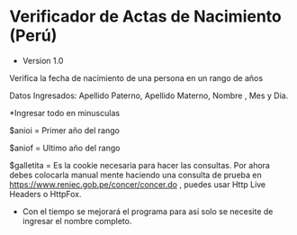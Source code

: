 # Verificador de Actas de Nacimiento (Perú)
- Version 1.0

Verifica la fecha de nacimiento de una persona en un rango de años

Datos Ingresados: Apellido Paterno, Apellido Materno, Nombre , Mes y Dia.

*Ingresar todo en minusculas

$anioi = Primer año del rango

$aniof = Ultimo año del rango

$galletita = Es la cookie necesaria para hacer las consultas. Por ahora debes colocarla manual mente haciendo una consulta de prueba en https://www.reniec.gob.pe/concer/concer.do , puedes usar Http Live Headers o HttpFox.

* Con el tiempo se mejorará el programa para así solo se necesite de ingresar el nombre completo.
